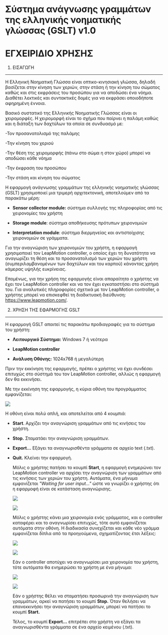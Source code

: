 Σύστημα ανάγνωσης γραμμάτων της ελληνικής νοηματικής γλώσσας (GSLT) v1.0
========================================================================

ΕΓΧΕΙΡΙΔΙΟ ΧΡΗΣΗΣ
=================

1. ΕΙΣΑΓΩΓΗ
-----------

Η Ελληνική Νοηματική Γλώσσα είναι οπτικο-κινησιακή γλώσσα, δηλαδή βασίζεται στην
κίνηση των χεριών, στην στάση ή την κίνηση του σώματος καθώς και στις εκφράσεις
του προσώπου για να αποδώσει ένα νόημα. Διαθέτει λεκτικές και συντακτικές δομές
για να εκφράσει οποιοδήποτε αφηρημένη έννοια.

Βασικό συστατικό της Ελληνικής Νοηματικής Γλώσσας είναι οι χειρομορφές. Η
χειρομορφή είναι το σχήμα που παίρνει η παλάμη καθώς και η διάταξη των δαχτύλων
τα οποία σε συνδυασμό με:

\-Τον προσανατολισμό της παλάμης

\-Την κίνηση του χεριού

\-Την θέση της χειρομορφής (πάνω στο σώμα η στον χώρο) μπορεί να αποδώσει κάθε
νόημα

\-Την έκφραση του προσώπου

\-Την στάση και κίνηση του σώματος

Η εφαρμογή ανάγνωσης γραμμάτων της ελληνικής νοηματικής γλώσσας (GSLT)
χρησιμοποιεί μια τριμερή αρχιτεκτονική, αποτελούμεν από τα παρακάτω μέρη:

-   **Sensor collector module:** σύστημα συλλογής της πληροφορίας από τις
    χειρονομίες του χρήστη

-   **Storage module**: σύστημα αποθήκευσης πρότυπων χειρονομιών

-   **Interpretation module**: σύστημα διερμηνείας και αντιστοίχισης χειρονομιών
    σε γράμματα.

Για την αναγνώριση των χειρονομιών του χρήστη, η εφαρμογή χρησιμοποιεί τον
LeapMotion controller, ο οποίος έχει τη δυνατότητα να αναγωρίζει τη θέση και το
προσανατολισμό των χεριών του χρήστη (συμπεριλαμβανομένων των δαχτύλων και του
καρπού) κάνοντας χρήση κάμερας υψηλής ευκρίνειας.

Επομένως, για την χρήση της εφαρμογής είναι απαραίτητο ο χρήστης να έχει τον
LeapMotion controller και να τον έχει εγκαταστήσει στο σύστημά του. Για
αναλυτικές πληροφορίες σχετικά με τον LeapMotion controller, ο χρήστης μπορεί να
επισκεφθεί τη διαδικτυακή διεύθυνση: <https://www.leapmotion.com/>.

2. ΧΡΗΣΗ ΤΗΣ ΕΦΑΡΜΟΓΗΣ GSLT
---------------------------

Η εφαρμογή GSLT απαιτεί τις παρακάτω προδιαγραφές για το σύστημα του χρήστη:

-   **Λειτουργικό Σύστημα:** Windows 7 ή νεότερα

-   **LeapMotion controller**

-   **Ανάλυση Οθόνης:** 1024x768 ή μεγαλύτερη

Πριν την εκκίνηση της εφαρμογής, πρέπει ο χρήστης να έχει συνδέσει επιτυχώς στο
σύστημά του τον LeapMotion controller, αλλιώς η εφαρμογή δεν θα εκκινήσει.

Με την εκκίνηση της εφαρμογής, η κύρια οθόνη του προγράμματος εμφανίζεται:

![](<media/image1.png>)

Η οθόνη είναι πολύ απλή, και αποτελείται από 4 κουμπιά:

-   **Start**. Αρχίζει την αναγνώριση γραμμάτων από τις κινήσεις του χρήστη.

-   **Stop.** Σταματάει την αναγνώριση γραμμάτων.

-   **Export...** Εξάγει τα αναγνωρισθέντα γράμματα σε αρχείο text (.txt).

-   **Quit.** Κλείνει την εφαρμογή.

    Μόλις ο χρήστης πατήσει το κουμπί **Start**, η εφαρμογή ενημερώνει τον
    LeapMotion controller να αρχίσει την αναγνώριση των γραμμάτων από τις
    κινήσεις των χεριών του χρήστη. Αυτόματα, ένα μήνυμα εμφανίζεται *"Waiting
    for user input..."* ώστε να γνωρίζει ο χρήστης ότι η εφαρμοφή είναι σε
    κατάσταση αναγνώρισης.

    ![](<media/image2.png>)

    ![](<media/image3.png>)

    Μόλις ο χρήστης κάνει μια χειρονομία ενός γράμματος, και ο controller
    καταφέρει και το αναγνωρίσει επιτυχώς, τότε αυτό εμφανίζεται αυτόματα στην
    οθόνη. Η διαδικασία συνεχίζεται και κάθε νέο γράμμα εμφανίζεται δίπλα από τα
    προηγούμενα, σχηματίζοντας έτσι λέξεις:

    ![](<media/image2.png>)

    ![](<media/image4.png>)

    Εάν ο controller αποτύχει να αναγνωρίσει μια χειρονομία του χρήστη, τότε
    αυτόματα θα ενημερώσει το χρήστη με ένα μήνυμα:

    ![](<media/image2.png>)

    ![](<media/image5.png>)

    Εάν ο χρήστης θέλει να σταματήσει προσωρινά την αναγνώριση των γραμμάτων,
    αρκεί να πατήσει το κουμπί **Stop.** Όταν θελήσει να επανεκκινήσει την
    αναγνώριση γραμμάτων, μπορεί να πατήσει το κουμπί **Start.**

    Τέλος, το κουμπί **Export...** επιτρέπει στο χρήστη να εξάγει τα
    αναγνωρισθέντα γράμματα σε ένα αρχείο κειμένου (.txt).
